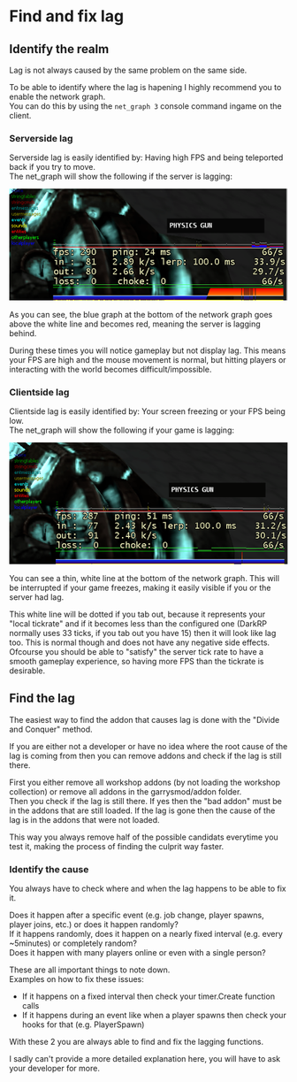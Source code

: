 # Find and fix lag

## Identify the realm

Lag is not always caused by the same problem on the same side.

To be able to identify where the lag is hapening I highly recommend you to enable the network graph.  
You can do this by using the `net_graph 3` console command ingame on the client.

### Serverside lag

Serverside lag is easily identified by: Having high FPS and being teleported back if you try to move.  
The net_graph will show the following if the server is lagging:

![not_found](../img/lag_server.png "serverlag displayed in the net_graph")

As you can see, the blue graph at the bottom of the network graph goes above the white line and becomes red, meaning the server is lagging behind.

During these times you will notice gameplay but not display lag. This means your FPS are high and the mouse movement is normal, but hitting players or interacting with the world becomes difficult/impossible.

### Clientside lag

Clientside lag is easily identified by: Your screen freezing or your FPS being low.  
The net_graph will show the following if your game is lagging:

![not_found](../img/lag_client.png "clientlag displayed in the net_graph")

You can see a thin, white line at the bottom of the network graph. This will be interrupted if your game freezes, making it easily visible if you or the server had lag.

This white line will be dotted if you tab out, because it represents your "local tickrate" and if it becomes less than the configured one (DarkRP normally uses 33 ticks, if you tab out you have 15) then it will look like lag too. This is normal though and does not have any negative side effects. Ofcourse you should be able to "satisfy" the server tick rate to have a smooth gameplay experience, so having more FPS than the tickrate is desirable.


## Find the lag

The easiest way to find the addon that causes lag is done with the "Divide and Conquer" method.

If you are either not a developer or have no idea where the root cause of the lag is coming from then you can remove addons and check if the lag is still there.

First you either remove all workshop addons (by not loading the workshop collection) or remove all addons in the garrysmod/addon folder.  
Then you check if the lag is still there. If yes then the "bad addon" must be in the addons that are still loaded. If the lag is gone then the cause of the lag is in the addons that were not loaded.

This way you always remove half of the possible candidats everytime you test it, making the process of finding the culprit way faster.


### Identify the cause

You always have to check where and when the lag happens to be able to fix it.

Does it happen after a specific event (e.g. job change, player spawns, player joins, etc.) or does it happen randomly?  
If it happens randomly, does it happen on a nearly fixed interval (e.g. every ~5minutes) or completely random?  
Does it happen with many players online or even with a single person?

These are all important things to note down.  
Examples on how to fix these issues:
 - If it happens on a fixed interval then check your timer.Create function calls
 - If it happens during an event like when a player spawns then check your hooks for that (e.g. PlayerSpawn)

With these 2 you are always able to find and fix the lagging functions.

I sadly can't provide a more detailed explanation here, you will have to ask your developer for more.

